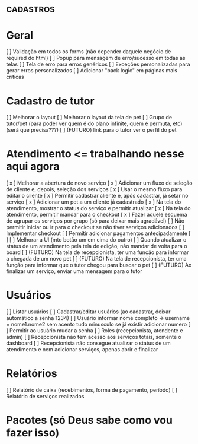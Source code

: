 ## CADASTROS

# Geral

[ ] Validação em todos os forms (não depender daquele negócio de required do html)
[ ] Popup para mensagem de erro/sucesso em todas as telas
[ ] Tela de erro para erros genéricos
[ ] Exceções personalizadas para gerar erros personalizados
[ ] Adicionar "back logic" em páginas mais críticas

# Cadastro de tutor

[ ] Melhorar o layout
[ ] Melhorar o layout da tela de pet
[ ] Grupo de tutor/pet (para poder ver quem é do plano infinite, quem é permuta, etc) (será que precisa???)
[ ] (FUTURO) link para o tutor ver o perfil do pet

# Atendimento <= trabalhando nesse aqui agora

[ x ] Melhorar a abertura de novo serviço
    [ x ] Adicionar um fluxo de seleção de cliente e, depois, seleção dos serviços
    [ x ] Usar o mesmo fluxo para editar o cliente
    [ x ] Permitir cadastrar cliente e, após cadastrar, já setar no serviço
    [ x ] Adicionar um pet a um cliente já cadastrado
[ x ] Na tela do atendimento, mostrar o status do serviço e permitir atualizar
[ x ] Na tela do atendimento, permitir mandar para o checkout
[ x ] Fazer aquele esquema de agrupar os serviços por grupo (só para deixar mais agradável)
[ ] Não permitir iniciar ou ir para o checkout se não tiver serviços adicionados
[ ] Implementar checkout
    [ ] Permitir adicionar pagamentos antecipadamente
    [ ] 
[ ] Melhorar a UI (mto botão um em cima do outro)
[ ] Quando atualizar o status de um atendimento pela tela de edição, não mandar de volta para o board
[ ] (FUTURO) Na tela de recepcionista, ter uma função para informar a chegada de um novo pet
[ ] (FUTURO) Na tela de recepcionista, ter uma função para informar que o tutor chegou para buscar o pet
[ ] (FUTURO) Ao finalizar um serviço, enviar uma mensagem para o tutor

# Usuários

[ ] Listar usuários
[ ] Cadastrar/editar usuários (ao cadastrar, deixar automático a senha 1234)
[ ] Usuário informar nome completo -> username = nome1.nome2 sem acento tudo minusculo se já existir adicionar numero
[ ] Permitir ao usuário mudar a senha
[ ] Roles (recepcionista, atendente e admin)
    [ ] Recepcionista não tem acesso aos serviços totais, somente o dashboard
    [ ] Recepcionista não consegue atualizar o status de um atendimento e nem adicionar serviços, apenas abrir e finalizar

# Relatórios

[ ] Relatório de caixa (recebimentos, forma de pagamento, período)
[ ] Relatório de serviços realizados

# Pacotes (só Deus sabe como vou fazer isso)